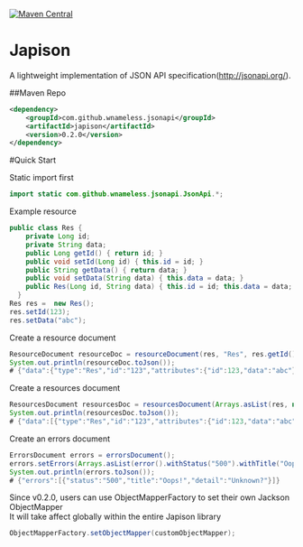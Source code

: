 [![Maven Central](https://maven-badges.herokuapp.com/maven-central/com.github.wnameless.jsonapi/japison/badge.svg)](https://maven-badges.herokuapp.com/maven-central/com.github.wnameless.jsonapi/japison)

Japison
=============
A lightweight implementation of JSON API specification(http://jsonapi.org/).

##Maven Repo
```xml
<dependency>
    <groupId>com.github.wnameless.jsonapi</groupId>
    <artifactId>japison</artifactId>
    <version>0.2.0</version>
</dependency>
```

#Quick Start

Static import first
```java
import static com.github.wnameless.jsonapi.JsonApi.*;
```

Example resource
```java
public class Res {
    private Long id;
    private String data;
    public Long getId() { return id; }
    public void setId(Long id) { this.id = id; }
    public String getData() { return data; }
    public void setData(String data) { this.data = data; }
    public Res(Long id, String data) { this.id = id; this.data = data; }
  }
Res res =  new Res();
res.setId(123);
res.setData("abc");
```

Create a resource document
```java
ResourceDocument resourceDoc = resourceDocument(res, "Res", res.getId().toString());
System.out.println(resourceDoc.toJson());
# {"data":{"type":"Res","id":"123","attributes":{"id":123,"data":"abc"}}}
```

Create a resources document
```java
ResourcesDocument resourcesDoc = resourcesDocument(Arrays.asList(res, new Res(456L, "def")), "Res",  r -> r.getId().toString());
System.out.println(resourcesDoc.toJson());
# {"data":[{"type":"Res","id":"123","attributes":{"id":123,"data":"abc"}},{"type":"Res","id":"456","attributes":{"id":456,"data":"def"}}]}
```

Create an errors document
```java
ErrorsDocument errors = errorsDocument();
errors.setErrors(Arrays.asList(error().withStatus("500").withTitle("Oops!").withDetail("Unknown?")));
System.out.println(errors.toJson());
# {"errors":[{"status":"500","title":"Oops!","detail":"Unknown?"}]}
```

Since v0.2.0, users can use ObjectMapperFactory to set their own Jackson ObjectMapper<br/>
It will take affect globally within the entire Japison library
```java
ObjectMapperFactory.setObjectMapper(customObjectMapper);
```
